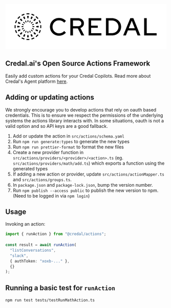 ![Credal Logo](assets/credal-logo.svg)

## Credal.ai's Open Source Actions Framework

Easily add custom actions for your Credal Copilots. Read more about Credal's Agent platform [here](https://www.credal.ai/products/ai-agent-platform).

## Adding or updating actions

We strongly encourage you to develop actions that rely on oauth based credentials. This is to ensure we respect the permissions of the underlying systems the actions library interacts with. In some situations, oauth is not a valid option and so API keys are a good fallback.

1. Add or update the action in `src/actions/schema.yaml`
2. Run `npm run generate:types` to generate the new types
3. Run `npm run prettier-format` to format the new files
4. Create a new provider function in `src/actions/providers/<provider>/<action>.ts` (eg. `src/actions/providers/math/add.ts`) which exports a function using the generated types
5. If adding a new action or provider, update `src/actions/actionMapper.ts` and `src/actions/groups.ts`.
6. In `package.json` and `package-lock.json`, bump the version number.
7. Run `npm publish --access public` to publish the new version to npm. (Need to be logged in via `npm login`)

## Usage

Invoking an action:

```ts
import { runAction } from "@credal/actions";

const result = await runAction(
  "listConversations",
  "slack",
  { authToken: "xoxb-..." },
  {}
);
```

## Running a basic test for `runAction`

```
npm run test tests/testRunMathAction.ts
```
